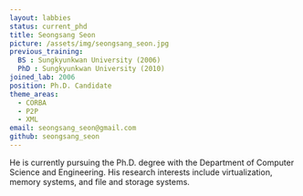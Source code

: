```yaml
---
layout: labbies
status: current_phd
title: Seongsang Seon
picture: /assets/img/seongsang_seon.jpg
previous_training:
  BS : Sungkyunkwan University (2006)
  PhD : Sungkyunkwan University (2010)
joined_lab: 2006
position: Ph.D. Candidate
theme_areas:
  - CORBA
  - P2P
  - XML
email: seongsang_seon@gmail.com
github: seongsang_seon
---
```


He is currently pursuing the Ph.D. degree with the Department of Computer Science and Engineering. His research interests include virtualization, memory systems, and file and storage systems. 
